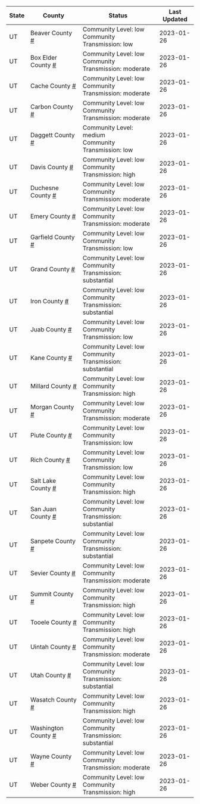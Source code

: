 State | County | Status | Last Updated
--- | --- | --- | --- 
UT | Beaver County <a href="#beaver_county">#</a> | <a name="beaver_county"></a>Community Level: low<br/>Community Transmission: low | 2023-01-26
UT | Box Elder County <a href="#box_elder_county">#</a> | <a name="box_elder_county"></a>Community Level: low<br/>Community Transmission: moderate | 2023-01-26
UT | Cache County <a href="#cache_county">#</a> | <a name="cache_county"></a>Community Level: low<br/>Community Transmission: moderate | 2023-01-26
UT | Carbon County <a href="#carbon_county">#</a> | <a name="carbon_county"></a>Community Level: low<br/>Community Transmission: moderate | 2023-01-26
UT | Daggett County <a href="#daggett_county">#</a> | <a name="daggett_county"></a>Community Level: medium<br/>Community Transmission: low | 2023-01-26
UT | Davis County <a href="#davis_county">#</a> | <a name="davis_county"></a>Community Level: low<br/>Community Transmission: high | 2023-01-26
UT | Duchesne County <a href="#duchesne_county">#</a> | <a name="duchesne_county"></a>Community Level: low<br/>Community Transmission: moderate | 2023-01-26
UT | Emery County <a href="#emery_county">#</a> | <a name="emery_county"></a>Community Level: low<br/>Community Transmission: moderate | 2023-01-26
UT | Garfield County <a href="#garfield_county">#</a> | <a name="garfield_county"></a>Community Level: low<br/>Community Transmission: low | 2023-01-26
UT | Grand County <a href="#grand_county">#</a> | <a name="grand_county"></a>Community Level: low<br/>Community Transmission: substantial | 2023-01-26
UT | Iron County <a href="#iron_county">#</a> | <a name="iron_county"></a>Community Level: low<br/>Community Transmission: substantial | 2023-01-26
UT | Juab County <a href="#juab_county">#</a> | <a name="juab_county"></a>Community Level: low<br/>Community Transmission: low | 2023-01-26
UT | Kane County <a href="#kane_county">#</a> | <a name="kane_county"></a>Community Level: low<br/>Community Transmission: substantial | 2023-01-26
UT | Millard County <a href="#millard_county">#</a> | <a name="millard_county"></a>Community Level: low<br/>Community Transmission: high | 2023-01-26
UT | Morgan County <a href="#morgan_county">#</a> | <a name="morgan_county"></a>Community Level: low<br/>Community Transmission: moderate | 2023-01-26
UT | Piute County <a href="#piute_county">#</a> | <a name="piute_county"></a>Community Level: low<br/>Community Transmission: low | 2023-01-26
UT | Rich County <a href="#rich_county">#</a> | <a name="rich_county"></a>Community Level: low<br/>Community Transmission: low | 2023-01-26
UT | Salt Lake County <a href="#salt_lake_county">#</a> | <a name="salt_lake_county"></a>Community Level: low<br/>Community Transmission: high | 2023-01-26
UT | San Juan County <a href="#san_juan_county">#</a> | <a name="san_juan_county"></a>Community Level: low<br/>Community Transmission: substantial | 2023-01-26
UT | Sanpete County <a href="#sanpete_county">#</a> | <a name="sanpete_county"></a>Community Level: low<br/>Community Transmission: substantial | 2023-01-26
UT | Sevier County <a href="#sevier_county">#</a> | <a name="sevier_county"></a>Community Level: low<br/>Community Transmission: moderate | 2023-01-26
UT | Summit County <a href="#summit_county">#</a> | <a name="summit_county"></a>Community Level: low<br/>Community Transmission: high | 2023-01-26
UT | Tooele County <a href="#tooele_county">#</a> | <a name="tooele_county"></a>Community Level: low<br/>Community Transmission: high | 2023-01-26
UT | Uintah County <a href="#uintah_county">#</a> | <a name="uintah_county"></a>Community Level: low<br/>Community Transmission: moderate | 2023-01-26
UT | Utah County <a href="#utah_county">#</a> | <a name="utah_county"></a>Community Level: low<br/>Community Transmission: substantial | 2023-01-26
UT | Wasatch County <a href="#wasatch_county">#</a> | <a name="wasatch_county"></a>Community Level: low<br/>Community Transmission: high | 2023-01-26
UT | Washington County <a href="#washington_county">#</a> | <a name="washington_county"></a>Community Level: low<br/>Community Transmission: substantial | 2023-01-26
UT | Wayne County <a href="#wayne_county">#</a> | <a name="wayne_county"></a>Community Level: low<br/>Community Transmission: moderate | 2023-01-26
UT | Weber County <a href="#weber_county">#</a> | <a name="weber_county"></a>Community Level: low<br/>Community Transmission: high | 2023-01-26
